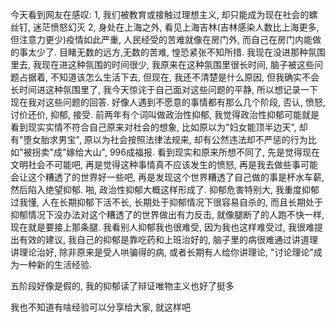 今天看到网友在感叹:
1, 我们被教育或接触过理想主义, 却只能成为现在社会的螺丝钉, 迷茫愤怒幻灭
2, 身处在上海之外, 看见上海吉林(吉林感染人数比上海更多, 但注意力更少)疫情如此严重, 人民经受的苦难就像在房门外, 而自己在房门内能做的事太少了. 目睹无数的远方,无数的苦难, 惶恐紧张不知所措.
我现在没进那种氛围里去, 我现在进这种氛围的时间很少, 我原来在这种氛围里很长时间, 脑子被这些问题占据着, 不知道该怎么生活下去, 但现在, 我还不清楚是什么原因, 但我确实不会长时间进这种氛围里了, 我今天惊诧于自己面对这些问题的平静, 所以想记录一下现在我对这些问题的回答.
好像人遇到不愿意的事情都有那么几个阶段, 否认, 愤怒, 讨价还价, 抑郁, 接受. 前两年有个词叫做政治性抑郁, 我觉得政治性抑郁可能就是看到现实实情不符合自己原来对社会的想象, 比如原以为"妇女能顶半边天", 却有"堕女胎求男宝", 原以为社会按照法律法规来, 却有公然违法却不严惩的行为比如"被拐卖"成"嫁给大山", 996成福报. 看到现实和原来所想不同了, 先是觉得现在文明社会不可能吧, 再是觉得这种事情真不应该发生的愤怒, 再是我去做些事可能会让这个糟透了的世界好一些吧, 再是发现这个世界糟透了自己做的事是杯水车薪, 然后陷入绝望抑郁. 啪, 政治性抑郁大概这样形成了.
抑郁危害特别大, 我重度抑郁过我懂, 人在长期抑郁下活不长, 长期处于抑郁情况下很容易自杀的, 而且长期处于抑郁情况下没办法对这个糟透了的世界做出有力反击, 就像腿断了的人跑不快一样, 现在就是要接上那条腿. 
我看别人抑郁我也很难受, 因为我也这样难受过, 我很难提出有效的建议, 我自己的抑郁是靠吃药和上班治好的, 脑子里的病很难通过讲道理讲理论治好, 除非原来是受人哄骗得的病, 或者长期有人给你讲理论, "讨论理论"成为一种新的生活经验.

五阶段好像是假的, 我的抑郁读了辩证唯物主义也好了挺多

我也不知道有啥经验可以分享给大家, 就这样吧